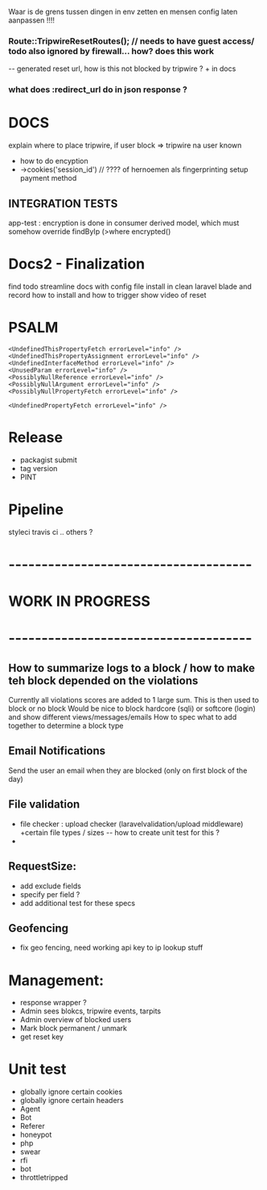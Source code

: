 Waar is de grens tussen dingen in env zetten en mensen config laten aanpassen !!!!


### Route::TripwireResetRoutes();   // needs to have guest access/ todo also ignored by firewall... how? does this work
-- generated reset url, how is this not blocked by tripwire ? + in docs

### what does :redirect_url do in json response ?


# DOCS
explain where to place tripwire, if user block => tripwire na user known
* how to do encyption
* ->cookies('session_id') // ???? of hernoemen als fingerprinting
  setup payment method

## INTEGRATION TESTS
app-test : encryption is done in consumer derived model, which must somehow override findByIp (>where encrypted()


# Docs2 - Finalization
find todo
streamline docs with config file
install in clean laravel blade and record how to install and how to trigger
show video of reset




# PSALM
    <UndefinedThisPropertyFetch errorLevel="info" />
    <UndefinedThisPropertyAssignment errorLevel="info" />
    <UndefinedInterfaceMethod errorLevel="info" />
    <UnusedParam errorLevel="info" />
    <PossiblyNullReference errorLevel="info" />
    <PossiblyNullArgument errorLevel="info" />
    <PossiblyNullPropertyFetch errorLevel="info" />

    <UndefinedPropertyFetch errorLevel="info" />


# Release
* packagist submit
* tag version
* PINT
# Pipeline
styleci
travis ci
.. others ?



# -------------------------------------
#         WORK IN PROGRESS
# -------------------------------------

## How to summarize logs to a block / how to make teh block depended on the violations
Currently all violations scores are added to 1 large sum. This is then used to block or no block
Would be nice to block hardcore (sqli) or softcore (login) and show different views/messages/emails
How to spec what to add together to determine a block type

## Email Notifications
Send the user an email when they are blocked (only on first block of the day)

## File validation
- file checker : upload checker (laravelvalidation/upload middleware) +certain file types / sizes
  -- how to create unit test for this ?
- 
## RequestSize:
- add exclude fields
- specify per field ?
- add additional test for these specs

## Geofencing
- fix geo fencing, need working api key to ip lookup stuff

# Management:
- response wrapper ?
- Admin sees blokcs, tripwire events, tarpits
- Admin overview of blocked users
- Mark block permanent / unmark
- get reset key

# Unit test
- globally ignore certain cookies
- globally ignore certain headers
- Agent
- Bot
- Referer
- honeypot
- php
- swear
- rfi
- bot
- throttletripped

